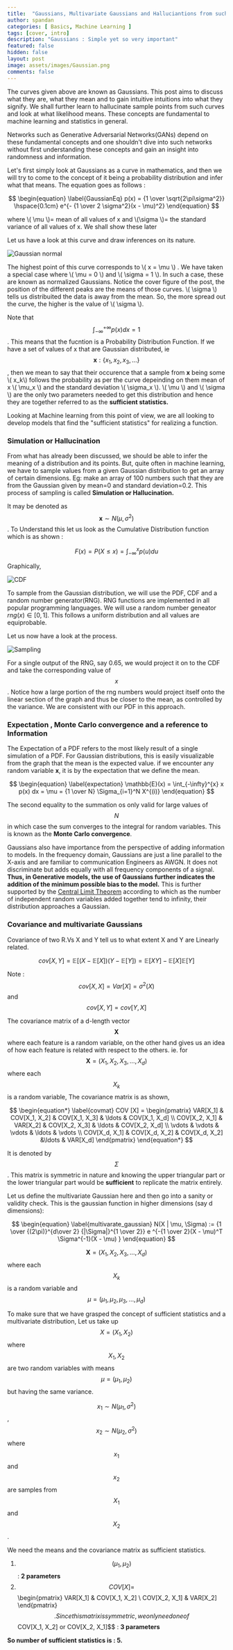 ```yaml
---
title:  "Gaussians, Multivariate Gaussians and Halluciantions from such distributions"
author: spandan
categories: [ Basics, Machine Learning ]
tags: [cover, intro]
description: "Gaussians : Simple yet so very important"
featured: false
hidden: false
layout: post
image: assets/images/Gaussian.png
comments: false
---
```

The curves given above are known as Gaussians. This post aims to discuss what they are, what they mean and to gain intuitive intuitions into what they signify. We shall further learn to hallucinate sample points from such curves and look at what likelihood means. These concepts are fundamental to machine learning and statistics in general.

Networks such as Generative Adversarial Networks(GANs) depend on these fundamental concepts and one shouldn't dive into such networks without first understanding these concepts and gain an insight into randomness and information.

Let's first simply look at Gaussians as a curve in mathematics, and then we will try to come to the concept of it being a probability distribution and infer what that means. The equation goes as follows :

$$ \begin{equation}
      \label{GaussianEq}
            p(x) = {1 \over \sqrt{2\pi\sigma^2}} \hspace{0.1cm} e^{- {1 \over 2 \sigma^2}(x - \mu)^2}
    \end{equation} $$
 
 
where \\( \mu \\)= mean of all values of x and \\(\sigma \\)= the standard variance of all values of x. We shall show these later

Let us have a look at this curve and draw inferences on its nature. 

![Gaussian normal](https://i.imgur.com/T3mzcsF.png)

The highest point of this curve corresponds to \\( x = \mu \\) . We have taken a special case where \\( \mu = 0 \\) and \\( \sigma = 1 \\). In such a case, these are known as normalized Gaussians. Notice the cover figure of the post, the position of the different peaks are the means of those curves. \\( \sigma \\) tells us distribuited the data is away from the mean. So, the more spread out the curve, the higher is the value of \\( \sigma \\). 

Note that $$ \int_{-\infty}^{+\infty} p(x) dx = 1 $$. This means that the fucntion is a Probability Distribution Function. If we have a set of values of x that are Gaussian distributed, ie $$ \textbf{x} : \{x_1, x_2, x_3, \dots\}$$ , then we mean to say that their occurence that a sample from **x** being some \\( x_k\\) follows the probability as per the curve depeinding on them mean of x \\( \mu_x \\) and the standard deviation \\( \sigma_x \\). \\( \mu \\) and \\( \sigma \\) are the only two parameters needed to get this distribution and hence they are together referred to as the **sufficient statistics.** 

Looking at Machine learning from this point of view, we are all looking to develop models that find the "sufficient statistics" for realizing a function. 

### Simulation or Hallucination

From what has already been discussed, we should be able to infer the meaning of a distribution and its points. But, quite often in machine learning, we have to sample values from a given Gaussian distribution to get an array of certain dimensions. Eg: make an array of 100 numbers such that they are from the Gaussian given by mean=0 and standard deviation=0.2. This process of sampling is called **Simulation or Hallucination.** 

It may be denoted as $$ \textbf{x} \sim N(\mu, \sigma^2) $$. 
To Understand this let us look as the Cumulative Distribution function which is as shown :

$$ \begin{equation}
      \label{CDF}
            F(x) = P(X \leq x) = \int_{-\infty}^{x} p(u) du
    \end{equation} $$
 
 Graphically, 
 
 ![CDF](https://i.imgur.com/MVQJfhz.png)

To sample from the Gaussian distribution, we will use the PDF, CDF and a random number generator(RNG). RNG functions are implemented in all popular programming languages. We will use a random number geneator $rng(x) \in [0,1]$. This follows a uniform distribution and all values are equiprobable.

Let us now have a look at the process.

![Sampling](https://i.imgur.com/7TrphpU.png)

For a single output of the RNG, say 0.65, we would project it on to the CDF and take the corresponding value of $$x$$. Notice how a large portion of the rng numbers would project itself onto the linear section of the graph and thus be closer to the mean, as controlled by the variance. We are consistent with our PDF in this approach.

### Expectation , Monte Carlo convergence and a reference to Information

The Expectation of a PDF refers to the most likely result of a single simulation of a PDF.  For Gaussian distributions, this is easily visualizable from the graph that the mean is the expected value. if we encounter any random variable **x**,  it is by the expectation that we define the mean.

$$ \begin{equation}
      \label{expectation}
            \mathbb{E}(x) = \int_{-\infty}^{x} x p(x) dx = \mu = {1 \over N} \Sigma_{i=1}^N X^{(i)}
    \end{equation} $$
  
  The second equality to the summation os only valid for large values of $$N$$ in which case the sum converges to the integral for random variables. This is known as the **Monte Carlo convergence**. 
  
Gaussians also have importance from the perspective of adding information to models. In the frequency domain, Gaussians are just a line parallel to the X-axis and are familiar to communication Engineers as AWGN. It does not discriminate but adds equally with all frequency components of a signal. **Thus, in Generative models, the use of Gaussians further indicates the addition of the minimum possible bias to the model.** This is further supported by the <a href="https://en.wikipedia.org/wiki/Central_limit_theorem">Central Limit Theorem</a> according to which as the number of independent random variables added together tend to infinity, their distribution approaches a Gaussian.

### Covariance and multivariate Gaussians 

Covariance of two R.Vs X and Y tell us to what extent X and Y are Linearly related.

$$
\begin{equation}
    \label{covariance}
        cov[X,Y] = \mathbb{E}[(X- \mathbb{E}[X])(Y- \mathbb{E}[Y]) = \mathbb{E}[XY]-\mathbb{E}[X]\mathbb{E}[Y]
\end{equation}
$$

Note : $$ cov[X,X] = Var[X] = \sigma^2(X) $$ and $$ cov[X,Y] = cov[Y,X] $$

The covariance matrix of a d-length vector $$\textbf{X}$$ where each feature is a random variable, on the other hand gives us an idea of how each feature is related with respect to the others. 
ie. for $$ \textbf{X} = (X_1, X_2, X_3, \dots , X_d) $$ where each $$X_k$$ is a random variable, The covariance matrix is as shown,


$$
\begin{equation*}
\label{covmat}
COV [X] = 
\begin{pmatrix}
    VAR[X_1] & COV[X_1, X_2] & COV[X_1, X_3] & \ldots & COV[X_1, X_d] \\
    COV[X_2, X_1] & VAR[X_2] & COV[X_2, X_3] & \ldots & COV[X_2, X_d] \\
    \vdots & \vdots & \vdots & \ldots & \vdots \\
    COV[X_d, X_1] & COV[X_d, X_2] & COV[X_d, X_2] &\ldots & VAR[X_d]
\end{pmatrix}
\end{equation*}
$$

It is denoted by $$\Sigma$$. This matrix is symmetric in nature and knowing the upper triangular part or the lower triangular part would be **sufficient** to replicate the matrix entirely.  

Let us define the multivariate Gaussian here and then go into a sanity or validity check. This is the gaussian function in higher dimensions (say d dimensions):

$$ \begin{equation}
      \label{multivarate_gaussian}
            N(X | \mu, \Sigma) := {1 \over {(2\pi)}^{d\over 2} {|\Sigma|}^{1 \over 2}} e ^{-{1 \over 2}(X - \mu)^T \Sigma^{-1}(X - \mu) }
\end{equation} $$

$$ \textbf{X} = (X_1, X_2, X_3, \dots , X_d) $$ where each $$X_k$$ is a random variable and $$ \mu = (\mu_1, \mu_2, \mu_3, \dots , \mu_d) $$

To make sure that we have grasped the concept of sufficient statistics and a multivariate distribution, Let us take up $$X = (X_1, X_2)$$ where  $$X_1, X_2$$ are two random variables with means $$\mu = (\mu_1,\mu_2)$$ but having the same variance.

$$x_1 \sim N(\mu_1, \sigma^2)$$,		$$x_2 \sim N(\mu_2, \sigma^2)$$ where $$x_1$$ and $$x_2$$ are samples from $$X_1$$ and $$X_2$$.

We need the means and the covariance matrix as sufficient statistics.

1. $$(\mu_1,\mu_2)$$				: **2 parameters**      
2. $$COV [X] = $$\begin{pmatrix}    VAR[X_1] & COV[X_1, X_2] \\ 
                                    COV[X_2, X_1] & VAR[X_2] \end{pmatrix}$$ . Since this matrix is symmetric, we only need one of $$COV[X_1, X_2] or COV[X_2, X_1]$$							: **3 parameters**

**So number of sufficient statistics is : 5.**
